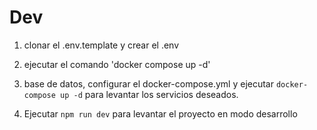 # Dev

1. clonar el .env.template y crear el .env
 
2. ejecutar el comando 'docker compose up -d'

3. base de datos, configurar el docker-compose.yml y ejecutar `docker-compose up -d` para levantar los servicios deseados.
4. Ejecutar `npm run dev` para levantar el proyecto en modo desarrollo